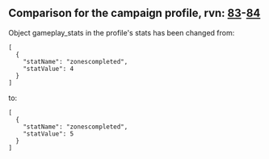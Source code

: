 ## Comparison for the campaign profile, rvn: [83](https://github.com/PRO100KatYT/FortniteProfileRevisions/tree/main/profiles/campaign/83%20campaign.json)-[84](https://github.com/PRO100KatYT/FortniteProfileRevisions/tree/main/profiles/campaign/84%20campaign.json)

Object gameplay_stats in the profile's stats has been changed from:

```
[
  {
    "statName": "zonescompleted",
    "statValue": 4
  }
]
```

to:

```
[
  {
    "statName": "zonescompleted",
    "statValue": 5
  }
]
```

<br><br>
